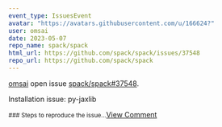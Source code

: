 ```yaml
---
event_type: IssuesEvent
avatar: "https://avatars.githubusercontent.com/u/166624?"
user: omsai
date: 2023-05-07
repo_name: spack/spack
html_url: https://github.com/spack/spack/issues/37548
repo_url: https://github.com/spack/spack
---
```


<a href='https://github.com/omsai' target='_blank'>omsai</a> open issue <a href='https://github.com/spack/spack/issues/37548' target='_blank'>spack/spack#37548</a>.

<p>Installation issue: py-jaxlib</p><small>### Steps to reproduce the issue...</small><a href='https://github.com/spack/spack/issues/37548' target='_blank'>View Comment</a>